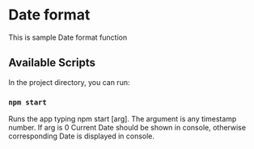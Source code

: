 # Date format

This is sample Date format function

## Available Scripts

In the project directory, you can run:

### `npm start`

Runs the app typing npm start [arg]. The argument is any timestamp number.
If arg is 0 Current Date should be shown in console,
otherwise corresponding Date is displayed in console.
